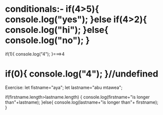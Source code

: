 conditionals:-
if(4>5){
console.log("yes");
}else if(4>2){
console.log("hi");
}else{
console.log("no");
}
======================
if(1){
    console.log("4");
}===>4

if(0){
    console.log("4");
}//undefined
============================
Exercise:
let fistname="aya";
let lastname="abu mtawea";

if(firstname.length>lastname.length)
{
console.log(firstname+"is longer than"+lastname);
}else{
console.log(lastname+"is longer than"+ firstname);
}




